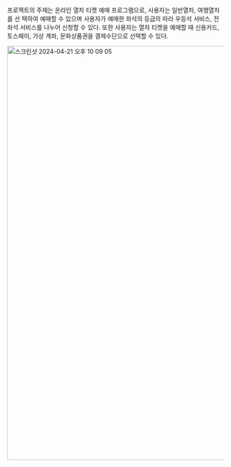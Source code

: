 프로젝트의 주제는 온라인 열차 티켓 예매 프로그램으로, 사용자는 일반열차, 여행열차를 선 택하여 예매할 수 있으며 사용자가 예매한 좌석의 등급의 따라 우등석 서비스, 전 좌석 서비스를 나누어 신청할 수 있다. 또한 사용자는 열차 티켓을 예매할 때 신용카드, 토스페이, 가상 계좌, 문화상품권을 결제수단으로 선택할 수 있다.


<img width="962" alt="스크린샷 2024-04-21 오후 10 09 05" src="https://github.com/kyn1013/train-ticket-reservation-system/assets/87893678/8df29711-3e9e-4731-b58b-f50bed8d55aa">

